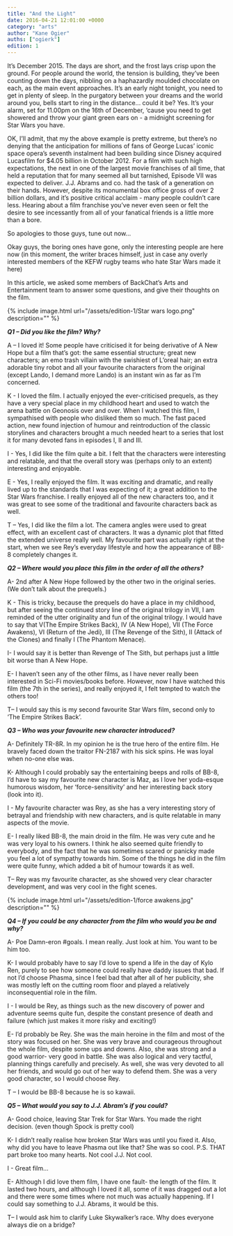 ```yaml
---
title: "And the Light"
date: 2016-04-21 12:01:00 +0000
category: "arts"
author: "Kane Ogier"
auths: ["ogierk"]
edition: 1
---
```

It’s December 2015. The days are short, and the frost lays crisp upon the ground. For people around the world, the tension is building, they’ve been counting down the days, nibbling on a haphazardly moulded chocolate on each, as the main event approaches. It’s an early night tonight, you need to get in plenty of sleep. In the purgatory between your dreams and the world around you, bells start to ring in the distance... could it be? Yes. It’s your alarm, set for 11.00pm on the 16th of December, ‘cause you need to get showered and throw your giant green ears on - a midnight screening for  Star Wars you have.

OK, I’ll admit, that my the above example is pretty extreme, but there’s no denying that the anticipation for millions of fans of George Lucas’ iconic space opera’s seventh instalment had been building since Disney acquired Lucasfilm for $4.05 billion in October 2012. For a film with such high expectations, the next in one of the largest movie franchises of all time, that held a reputation that for many seemed all but tarnished, Episode VII was expected to deliver. J.J. Abrams and co. had the task of a generation on their hands. However, despite its monumental box office gross of over 2 billion dollars, and it’s positive critical acclaim - many people couldn’t care less. Hearing about a film franchise you’ve never even seen or felt the desire to see incessantly from all of your fanatical friends is a little more than a bore.

So apologies to those guys, tune out now...

Okay guys, the boring ones have gone, only the interesting people are here now (in this moment, the writer braces himself, just in case any overly  interested members of the KEFW rugby teams who hate Star Wars made it here)  

In this article, we asked some members of BackChat’s Arts and Entertainment team to answer some questions, and give their thoughts on the film.


{% include image.html url="/assets/edition-1/Star wars logo.png" description="" %}


***Q1 – Did you like the film? Why?***

A – I loved it! Some people have criticised it for being derivative of A New Hope but a film that’s got: the same essential structure; great new characters; an emo trash villain with the swishiest of L’oreal hair; an extra adorable tiny robot and all your favourite characters from the original (except Lando, I demand more Lando) is an instant win as far as I’m concerned.

K - I loved the film. I actually enjoyed the ever-criticised prequels, as they have a very special place in my childhood heart and used to watch the arena battle on Geonosis over and over. When I watched this film, I sympathised with people who disliked them so much. The fast paced action, new found injection of humour and reintroduction of the classic storylines and characters brought a much needed heart to a series that lost it for many devoted fans in episodes I, II and III.

I - Yes, I did like the film quite a bit. I felt that the characters were interesting and relatable, and that the overall story was (perhaps only to an extent) interesting and enjoyable.

E - Yes, I really enjoyed the film. It was exciting and dramatic, and really lived up to the standards that I was expecting of it; a great addition to the Star Wars franchise. I really enjoyed all of the new characters too, and it was great to see some of the traditional and favourite characters back as well.

T – Yes, I did like the film a lot. The camera angles were used to great effect, with an excellent cast of characters. It was a dynamic plot that fitted the extended universe really well. My favourite part was actually right at the start, when we see Rey’s everyday lifestyle and how the appearance of BB-8 completely changes it.

***Q2 – Where would you place this film in the order of all the others?***

A- 2nd after A New Hope followed by the other two in the original series. (We don’t talk about the prequels.)

K - This is tricky, because the prequels do have a place in my childhood, but after seeing the continued story line of the original trilogy in VII, I am reminded of the utter originality and fun of the original trilogy. I would have to say that V(The Empire Strikes Back), IV (A New Hope), VII (The Force Awakens), VI (Return of the Jedi), III (The Revenge of the Sith), II (Attack of the Clones) and finally I (The Phantom Menace).

I- I would say it is better than Revenge of The Sith, but perhaps just a little bit worse than A New Hope.

E- I haven’t seen any of the other films, as I have never really been interested in Sci-Fi movies/books before. However, now I have watched this film (the 7th in the series), and really enjoyed it, I felt tempted to watch the others too!

T– I would say this is my second favourite Star Wars film, second only to ‘The Empire Strikes Back’.

***Q3 – Who was your favourite new character introduced?***

A- Definitely TR-8R. In my opinion he is the true hero of the entire film. He bravely faced down the traitor FN-2187 with his sick spins. He was loyal when no-one else was.

K- Although I could probably say the entertaining beeps and rolls of BB-8, I’d have to say my favourite new character is Maz, as I love her yoda-esque humorous wisdom, her ‘force-sensitivity’ and her interesting back story (look into it).

I - My favourite character was Rey, as she has a very interesting story of betrayal and friendship with new characters, and is quite relatable in many aspects of the movie.

E- I really liked BB-8, the main droid in the film. He was very cute and he was very loyal to his owners. I think he also seemed quite friendly to everybody, and the fact that he was sometimes scared or panicky made you feel a lot of sympathy towards him. Some of the things he did in the film were quite funny, which added a bit of humour towards it as well.

T– Rey was my favourite character, as she showed very clear character development, and was very cool in the fight scenes.

{% include image.html url="/assets/edition-1/force awakens.jpg" description="" %}

***Q4 – If you could be any character from the film who would you be and why?***

A- Poe Damn-eron #goals. I mean really. Just look at him. You want to be him too.

K- I would probably have to say I’d love to spend a life in the day of Kylo Ren, purely to see how someone could really have daddy issues that bad. If not I’d choose Phasma, since I feel bad that after all of her publicity, she was mostly left on the cutting room floor and played a relatively inconsequential role in the film.

I - I would be Rey, as things such as the new discovery of power and adventure seems quite fun, despite the  constant presence of death and failure (which just makes it more risky and exciting!)

E- I’d probably be Rey. She was the main heroine in the film and most of the story was focused on her. She was very brave and courageous throughout the whole film, despite some ups and downs. Also, she was strong and a good warrior- very good in battle. She was also logical and very tactful, planning things carefully and precisely. As well, she was very devoted to all her friends, and would go out of her way to defend them. She was a very good character, so I would choose Rey.

T – I would be BB-8 because he is so kawaii.

***Q5 – What would you say to J.J. Abram’s if you could?***

A- Good choice, leaving Star Trek for Star Wars. You made the right decision. (even though Spock is pretty cool)

K- I didn’t really realise how broken Star Wars was until you fixed it. Also, why did you have to leave Phasma out like that? She was so cool. P.S. THAT part broke too many hearts. Not cool J.J. Not cool.

I - Great film…

E- Although I did love them film, I have one fault- the length of the film. It lasted two hours, and although I loved it all, some of it was dragged out a lot and there were some times where not much was actually happening. If I could say something to J.J. Abrams, it would be this.

T– I would ask him to clarify Luke Skywalker’s race. Why does everyone always die on a bridge?
